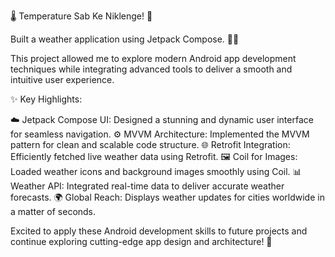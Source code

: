 🌡️ Temperature Sab Ke Niklenge! 🥵

Built a weather application using Jetpack Compose. 📱✨

This project allowed me to explore modern Android app development techniques while integrating advanced tools to deliver a smooth and intuitive user experience.

✨ Key Highlights:

☁️ Jetpack Compose UI: Designed a stunning and dynamic user interface for seamless navigation. 
⚙️ MVVM Architecture: Implemented the MVVM pattern for clean and scalable code structure. 
🌐 Retrofit Integration: Efficiently fetched live weather data using Retrofit. 
🖼️ Coil for Images: Loaded weather icons and background images smoothly using Coil. 
📊 Weather API: Integrated real-time data to deliver accurate weather forecasts. 
🌍 Global Reach: Displays weather updates for cities worldwide in a matter of seconds.

Excited to apply these Android development skills to future projects and continue exploring cutting-edge app design and architecture! 🚀
